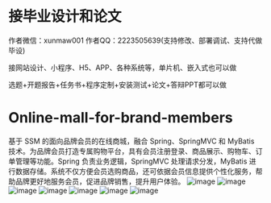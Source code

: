 # 接毕业设计和论文
作者微信：xunmaw001  作者QQ：2223505639(支持修改、部署调试、支持代做毕设)

接网站设计、小程序、H5、APP、各种系统等，单片机、嵌入式也可以做

选题+开题报告+任务书+程序定制+安装测试+论文+答辩PPT都可以做
# Online-mall-for-brand-members
基于 SSM 的面向品牌会员的在线商城，融合 Spring、SpringMVC 和 MyBatis 技术。为品牌会员打造专属购物平台，具有会员注册登录、商品展示、购物车、订单管理等功能。Spring 负责业务逻辑，SpringMVC 处理请求分发，MyBatis 进行数据存储。系统不仅方便会员选购商品，还可依据会员信息提供个性化服务，帮助品牌更好地服务会员，促进品牌销售，提升用户体验。
![image](https://github.com/user-attachments/assets/dc3089e2-b13c-43e4-b3e1-2eedfa542fd4)
![image](https://github.com/user-attachments/assets/945e7d50-c51b-476b-8a76-1cefc70dc1f6)
![image](https://github.com/user-attachments/assets/fe0f1e24-5325-46cb-a6bb-53805e18b118)
![image](https://github.com/user-attachments/assets/1bbcccf2-7336-4863-b610-fb273ab78382)
![image](https://github.com/user-attachments/assets/a4687a0b-aff8-4b88-b7c8-9e0a0bc102c8)
![image](https://github.com/user-attachments/assets/7b9fb227-a5a8-4c7d-b8bc-6ed05d95d967)
![image](https://github.com/user-attachments/assets/040830c0-20e7-481d-8480-73cc22805b78)
